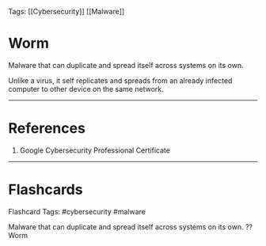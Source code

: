 Tags: [[Cybersecurity]] [[Malware]]
# Worm

Malware that can duplicate and spread itself across systems on its own.

Unlike a virus, it self replicates and spreads from an already infected computer to other device on the same network.

---
# References

1. Google Cybersecurity Professional Certificate

---
# Flashcards

Flashcard Tags: #cybersecurity #malware 

Malware that can duplicate and spread itself across systems on its own.
??
Worm
<!--SR:!2024-05-15,16,290!2024-06-24,44,290-->